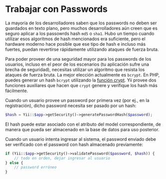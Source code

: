 Trabajar con Passwords
======================

La mayoría de los desarrolladores saben que los passwords no deben ser guardados en texto plano, pero muchos desarrolladores aún creen
que es seguro aplicar a los passowrds hash `md5` o `sha1`. Hubo un tiempo cuando utilizar esos algoritmos de hash mencionados era suficiente,
pero el hardware moderno hace posible que ese tipo de hash e incluso más fuertes, puedan revertirse rápidamente utilizando ataques de fuerza bruta.

Para poder proveer de una seguridad mayor para los passwords de los usuarios, incluso en el peor de los escenarios (tu aplicación sufre una brecha de seguridad),
necesitas utilizar un algoritmo que resista los ataques de fuerza bruta. La mejor elección actualmente es `bcrypt`.
En PHP, puedes generar un hash `bcrypt` utilizando la [función crypt](https://secure.php.net/manual/en/function.crypt.php). Yii provee
dos funciones auxiliares que hacen que `crypt` genere y verifique los hash más fácilmente.

Cuando un usuario provee un password por primera vez (por ej., en la registración), dicho password necesita ser pasado por un hash:


```php
$hash = Yii::$app->getSecurity()->generatePasswordHash($password);
```

El hash puede estar asociado con el atributo del model correspondiente, de manera que pueda ser almacenado en la base de datos para uso posterior.

Cuando un usuario intenta ingresar al sistema, el password enviado debe ser verificado con el password con hash almacenado previamente:


```php
if (Yii::$app->getSecurity()->validatePassword($password, $hash)) {
    // todo en orden, dejar ingresar al usuario
} else {
    // password erróneo
}
```
